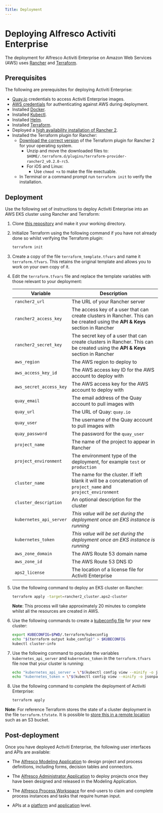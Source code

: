 ```yaml
---
Title: Deployment
---
```


# Deploying Alfresco Activiti Enterprise
The deployment for Alfresco Activiti Enterprise on Amazon Web Services (AWS) uses [Rancher](https://rancher.com/) and [Terraform](https://www.terraform.io/). 

## Prerequisites
The following are prerequisites for deploying Activiti Enterprise: 

* [Quay.io](https://quay.io) credentials to access Activiti Enterprise images. 
* [AWS credentials](https://docs.aws.amazon.com/general/latest/gr/aws-sec-cred-types.html#access-keys-and-secret-access-keys) for authenticating against AWS during deployment.
* Installed [Docker](https://docs.docker.com/get-started/).
* Installed [Kubectl](https://kubernetes.io/docs/tasks/tools/install-kubectl/).
* Installed [Helm](https://helm.sh/docs/using_helm/#installing-helm).
* Installed [Terraform](https://learn.hashicorp.com/terraform/getting-started/install.html).
* Deployed a [high availability installation of Rancher 2](https://rancher.com/docs/rancher/v2.x/en/installation/ha/). 
* Installed the Terraform plugin for Rancher: 
	* [Download the correct version](https://github.com/rancher/terraform-provider-rancher2/releases/tag/v0.2.0-rc5) of the Terraform plugin for Rancher 2 for your operating system. 
		* Unzip and move the downloaded files to: `$HOME/.terraform.d/plugins/terraform-provider-rancher2_v0.2.0-rc5`.
		* For iOS and Linux:
			* Use `chmod +x` to make the file exectuable. 
	* In Terminal or a command prompt run `terraform init` to verify the installation. 

## Deployment
Use the following set of instructions to deploy Activiti Enterprise into an AWS EKS cluster using Rancher and Terraform: 

1. Clone [this repository](https://git.alfresco.com/process-services-public/alfresco-process-terraform) and make it your working directory.  
2. Initialize Terraform using the following command if you have not already done so whilst verifying the Terraform plugin: 

	```bash
	terraform init
	```
	
3. Create a copy of the file `terraform_template.tfvars` and name it `terraform.tfvars`. This retains the original template and allows you to work on your own copy of it. 
	
4. Edit the `terraform.tfvars` file and replace the template variables with those relevant to your deployment: 

	| Variable | Description |
	| -------- | ----------- |
	| `rancher2_url` | The URL of your Rancher server |
	| `rancher2_access_key`  | The access key of a user that can create clusters in Rancher. This can be created using the **API & Keys** section in Rancher |
	| `rancher2_secret_key`  | The secret key of a user that can create clusters in Rancher. This can be created using the **API & Keys** section in Rancher | 
	| `aws_region` | The AWS region to deploy to | 
	| `aws_access_key_id` | The AWS access key ID for the AWS account to deploy with |
	| `aws_secret_access_key` | The AWS access key for the AWS account to deploy with |
	| `quay_email` | The email address of the Quay account to pull images with | 
	| `quay_url` | The URL of Quay: `quay.io` | 
	| `quay_user` | The username of the Quay account to pull images with |
	| `quay_password` | The password for the `quay_user` |
	| `project_name` | The name of the project to appear in Rancher | 
	| `project_environment` | The environment type of the deployment, for example `test` or `production` | 
	| `cluster_name` | The name for the cluster. If left blank it will be a concatenation of `project_name` and `project_environment` | 
	| `cluster_description` | An optional description for the cluster | 
	| `kubernetes_api_server` | *This value will be set during the deployment once an EKS instance is running* | 
	| `kubernetes_token` | *This value will be set during the deployment once an EKS instance is running* | 
	| `aws_zone_domain` | The AWS Route 53 domain name |
	| `aws_zone_id` | The AWS Route 53 DNS ID |
	| `aps2_license` | The location of a license file for Activiti Enterprise |

5. Use the following command to deploy an EKS cluster on Rancher:

	```bash
	terraform apply -target=rancher2_cluster.aps2-cluster
	```
	**Note**: This process will take approximately 20 minutes to complete whilst all the resources are created in AWS.

6. Use the following commands to create a [kubeconfig file](https://kubernetes.io/docs/concepts/configuration/organize-cluster-access-kubeconfig/) for your new cluster: 

	```bash
	export KUBECONFIG=$PWD/.terraform/kubeconfig
 	echo "$(terraform output kube_config)" > $KUBECONFIG
 	kubectl cluster-info
 	```
  
7. Use the following command to populate the variables `kubernetes_api_server` and `kubernetes_token` in the `terraform.tfvars` file now that your cluster is running:

	```bash
	echo "kubernetes_api_server = \"$(kubectl config view --minify -o jsonpath='{.clusters[0].cluster.server}')\"" >> terraform.tfvars
 	echo "kubernetes_token = \"$(kubectl config view --minify -o jsonpath='{.users[0].user.token}')\"" >> terraform.tfvars
	```

8. Use the following command to complete the deployment of Activiti Enterprise:

	```bash
	terraform apply
	``` 
	
**Note**: For reference Terraform stores the state of a cluster deployment in the file `terraform.tfstate`. It is possible to [store this in a remote location](https://learn.hashicorp.com/terraform/getting-started/remote.html) such as an S3 bucket. 

## Post-deployment
Once you have deployed Activiti Enterprise, the following user interfaces and APIs are available:

* The [Alfresco Modeling Application](../modeling/README.md) to design project and process definitions, including forms, decision tables and connectors.
 
* The [Alfresco Administrator Application](../administrator/README.md) to deploy projects once they have been designed and released in the Modeling Application.

* The [Alfresco Process Workspace](../workspace/README.md) for end-users to claim and complete process instances and tasks that require human input. 

* APIs at a [platform](../apis/README.md#platform-endpoints) and [application](../apis/README.md#application-endpoints) level. 